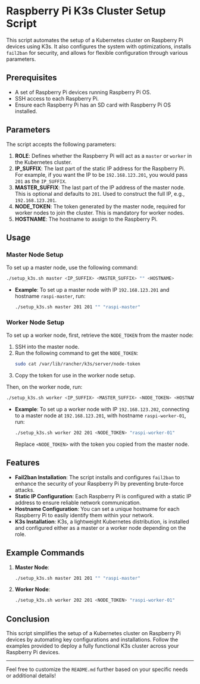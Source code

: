 # Raspberry Pi K3s Cluster Setup Script

This script automates the setup of a Kubernetes cluster on Raspberry Pi devices using K3s. It also configures the system with optimizations, installs `fail2ban` for security, and allows for flexible configuration through various parameters.

## Prerequisites

- A set of Raspberry Pi devices running Raspberry Pi OS.
- SSH access to each Raspberry Pi.
- Ensure each Raspberry Pi has an SD card with Raspberry Pi OS installed.

## Parameters

The script accepts the following parameters:

1. **ROLE**: Defines whether the Raspberry Pi will act as a `master` or `worker` in the Kubernetes cluster.
2. **IP_SUFFIX**: The last part of the static IP address for the Raspberry Pi. For example, if you want the IP to be `192.168.123.201`, you would pass `201` as the `IP_SUFFIX`.
3. **MASTER_SUFFIX**: The last part of the IP address of the master node. This is optional and defaults to `201`. Used to construct the full IP, e.g., `192.168.123.201`.
4. **NODE_TOKEN**: The token generated by the master node, required for worker nodes to join the cluster. This is mandatory for worker nodes.
5. **HOSTNAME**: The hostname to assign to the Raspberry Pi.

## Usage

### Master Node Setup

To set up a master node, use the following command:

```bash
./setup_k3s.sh master <IP_SUFFIX> <MASTER_SUFFIX> "" <HOSTNAME>
```

- **Example**: To set up a master node with IP `192.168.123.201` and hostname `raspi-master`, run:
  ```bash
  ./setup_k3s.sh master 201 201 "" "raspi-master"
  ```

### Worker Node Setup

To set up a worker node, first, retrieve the `NODE_TOKEN` from the master node:

1. SSH into the master node.
2. Run the following command to get the `NODE_TOKEN`:
   ```bash
   sudo cat /var/lib/rancher/k3s/server/node-token
   ```
3. Copy the token for use in the worker node setup.

Then, on the worker node, run:

```bash
./setup_k3s.sh worker <IP_SUFFIX> <MASTER_SUFFIX> <NODE_TOKEN> <HOSTNAME>
```

- **Example**: To set up a worker node with IP `192.168.123.202`, connecting to a master node at `192.168.123.201`, with hostname `raspi-worker-01`, run:
  ```bash
  ./setup_k3s.sh worker 202 201 <NODE_TOKEN> "raspi-worker-01"
  ```
  Replace `<NODE_TOKEN>` with the token you copied from the master node.

## Features

- **Fail2ban Installation**: The script installs and configures `fail2ban` to enhance the security of your Raspberry Pi by preventing brute-force attacks.
- **Static IP Configuration**: Each Raspberry Pi is configured with a static IP address to ensure reliable network communication.
- **Hostname Configuration**: You can set a unique hostname for each Raspberry Pi to easily identify them within your network.
- **K3s Installation**: K3s, a lightweight Kubernetes distribution, is installed and configured either as a master or a worker node depending on the role.

## Example Commands

1. **Master Node**:
   ```bash
   ./setup_k3s.sh master 201 201 "" "raspi-master"
   ```

2. **Worker Node**:
   ```bash
   ./setup_k3s.sh worker 202 201 <NODE_TOKEN> "raspi-worker-01"
   ```

## Conclusion

This script simplifies the setup of a Kubernetes cluster on Raspberry Pi devices by automating key configurations and installations. Follow the examples provided to deploy a fully functional K3s cluster across your Raspberry Pi devices.

---

Feel free to customize the `README.md` further based on your specific needs or additional details!